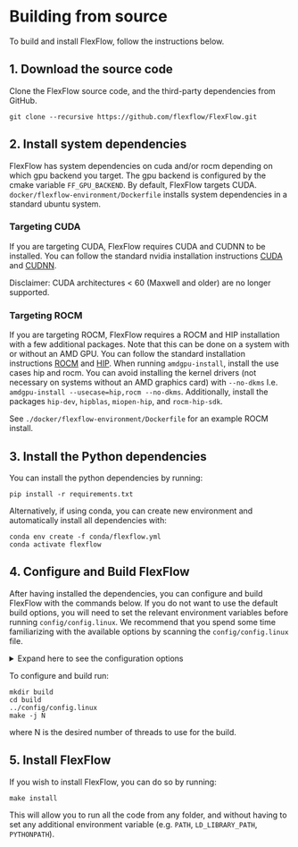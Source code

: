 # Building from source
To build and install FlexFlow, follow the instructions below.

## 1. Download the source code
Clone the FlexFlow source code, and the third-party dependencies from GitHub.
```
git clone --recursive https://github.com/flexflow/FlexFlow.git
```

## 2. Install system dependencies
FlexFlow has system dependencies on cuda and/or rocm depending on which gpu backend you target. The gpu backend is configured by the cmake variable `FF_GPU_BACKEND`. By default, FlexFlow targets CUDA. `docker/flexflow-environment/Dockerfile` installs system dependencies in a standard ubuntu system.

### Targeting CUDA
If you are targeting CUDA, FlexFlow requires CUDA and CUDNN to be installed. You can follow the standard nvidia installation instructions [CUDA](https://docs.nvidia.com/cuda/cuda-installation-guide-linux/index.html) and [CUDNN](https://docs.nvidia.com/deeplearning/cudnn/install-guide/index.html).

Disclaimer: CUDA architectures < 60 (Maxwell and older) are no longer supported.

### Targeting ROCM
If you are targeting ROCM, FlexFlow requires a ROCM and HIP installation with a few additional packages. Note that this can be done on a system with or without an AMD GPU. You can follow the standard installation instructions [ROCM](https://docs.amd.com/bundle/ROCm-Installation-Guide-v5.3/page/Introduction_to_ROCm_Installation_Guide_for_Linux.html) and [HIP](https://docs.amd.com/bundle/HIP-Installation-Guide-v5.3/page/Introduction_to_HIP_Installation_Guide.html). When running `amdgpu-install`, install the use cases hip and rocm. You can avoid installing the kernel drivers (not necessary on systems without an AMD graphics card) with `--no-dkms` I.e. `amdgpu-install --usecase=hip,rocm --no-dkms`. Additionally, install the packages `hip-dev`, `hipblas`, `miopen-hip`, and `rocm-hip-sdk`.

See `./docker/flexflow-environment/Dockerfile` for an example ROCM install.

## 3. Install the Python dependencies
You can install the python dependencies by running:
```
pip install -r requirements.txt
```

Alternatively, if using conda, you can create new environment and automatically install all dependencies with:
```
conda env create -f conda/flexflow.yml
conda activate flexflow
```

## 4. Configure and Build FlexFlow
After having installed the dependencies, you can configure and build FlexFlow with the commands below. If you do not want to use the default build options, you will need to set the relevant environment variables before running `config/config.linux`. We recommend that you spend some time familiarizing with the available options by scanning the `config/config.linux` file.

<details>
<summary>Expand here to see the configuration options</summary>
<br>

The main parameters are:

1. `FF_GPU_BACKEND`: specifies the target hardware (`cuda` or `hip_rocm`) 
2. `CUDA_DIR` is used to specify the directory of CUDA. It is only required when CMake can not automatically detect the installation directory of CUDA.
3. `CUDNN_DIR` is used to specify the directory of CUDNN. It is only required when CUDNN is not installed in the CUDA directory.
4. `FF_CUDA_ARCH` is used to set the architecture of targeted GPUs, for example, the value can be 60 if the GPU architecture is Pascal. To build for more than one architecture, pass a list of comma separated values (e.g. `FF_CUDA_ARCH=70,75`). To compile FlexFlow for all GPU architectures that are detected on the machine, pass `FF_CUDA_ARCH=autodetect` (this is the default value, so you can also leave `FF_CUDA_ARCH` unset. If you want to build for all GPU architectures compatible with FlexFlow, pass `FF_CUDA_ARCH=all`. **If your machine does not have any GPU, you have to set FF_CUDA_ARCH to at least one valid architecture code (or `all`)**, since the compiler won't be able to detect the architecture(s) automatically.
5. `FF_USE_NCCL` controls whether to build FlexFlow with NCCL support. By default, it is set to ON.
6. `FF_LEGION_NETWORKS` is used to enable distributed run of FlexFlow. If you want to run FlexFlow on multiple nodes, follow instructions in the [Multinode tutorial](https://flexflow.readthedocs.io/en/latest/multinode.html) and set the corresponding parameters as follows:
* To build FlexFlow with GASNet, set `FF_LEGION_NETWORKS=gasnet` and `FF_GASNET_CONDUIT` as a specific conduit (e.g. `ibv`, `mpi`, `udp`, `ucx`) in `config/config.linux` when configuring the FlexFlow build. Set `FF_UCX_URL` when you want to customize the URL to download UCX.
* To build FlexFlow with native UCX, set `FF_LEGION_NETWORKS=ucx` in `config/config.linux` when configuring the FlexFlow build. Set `FF_UCX_URL` when you want to customize the URL to download UCX.
7. `FF_MAX_DIM` is used to set the maximum dimension of tensors, by default it is set to 4. 

More options are available in cmake, please run `ccmake` and search for options starting with FF. 

</details>

To configure and build run:

```
mkdir build
cd build
../config/config.linux
make -j N
```
where N is the desired number of threads to use for the build.

## 5. Install FlexFlow

If you wish to install FlexFlow, you can do so by running:
```
make install
```

This will allow you to run all the code from any folder, and without having to set any additional environment variable (e.g. `PATH`, `LD_LIBRARY_PATH`, `PYTHONPATH`).

